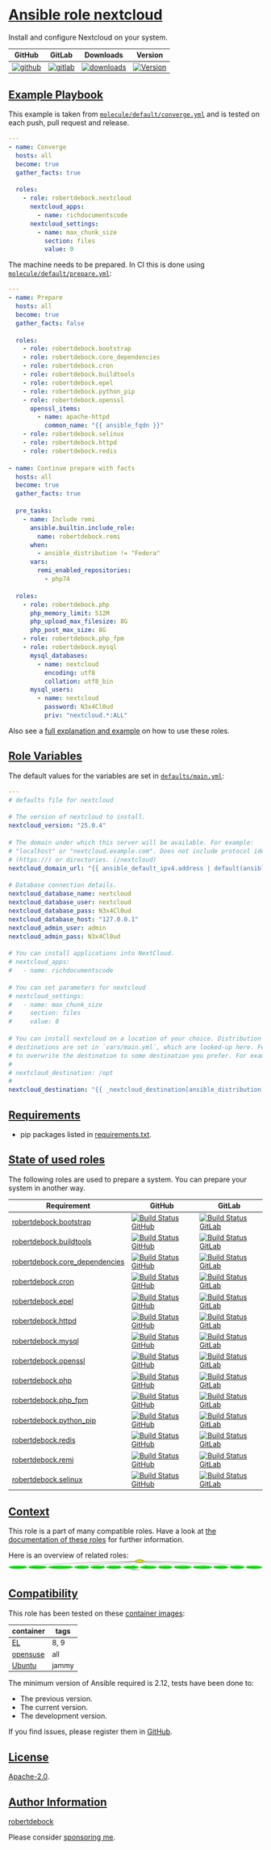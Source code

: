# [Ansible role nextcloud](#nextcloud)

Install and configure Nextcloud on your system.

|GitHub|GitLab|Downloads|Version|
|------|------|---------|-------|
|[![github](https://github.com/robertdebock/ansible-role-nextcloud/workflows/Ansible%20Molecule/badge.svg)](https://github.com/robertdebock/ansible-role-nextcloud/actions)|[![gitlab](https://gitlab.com/robertdebock-iac/ansible-role-nextcloud/badges/master/pipeline.svg)](https://gitlab.com/robertdebock-iac/ansible-role-nextcloud)|[![downloads](https://img.shields.io/ansible/role/d/robertdebock/nextcloud)](https://galaxy.ansible.com/robertdebock/nextcloud)|[![Version](https://img.shields.io/github/release/robertdebock/ansible-role-nextcloud.svg)](https://github.com/robertdebock/ansible-role-nextcloud/releases/)|

## [Example Playbook](#example-playbook)

This example is taken from [`molecule/default/converge.yml`](https://github.com/robertdebock/ansible-role-nextcloud/blob/master/molecule/default/converge.yml) and is tested on each push, pull request and release.

```yaml
---
- name: Converge
  hosts: all
  become: true
  gather_facts: true

  roles:
    - role: robertdebock.nextcloud
      nextcloud_apps:
        - name: richdocumentscode
      nextcloud_settings:
        - name: max_chunk_size
          section: files
          value: 0
```

The machine needs to be prepared. In CI this is done using [`molecule/default/prepare.yml`](https://github.com/robertdebock/ansible-role-nextcloud/blob/master/molecule/default/prepare.yml):

```yaml
---
- name: Prepare
  hosts: all
  become: true
  gather_facts: false

  roles:
    - role: robertdebock.bootstrap
    - role: robertdebock.core_dependencies
    - role: robertdebock.cron
    - role: robertdebock.buildtools
    - role: robertdebock.epel
    - role: robertdebock.python_pip
    - role: robertdebock.openssl
      openssl_items:
        - name: apache-httpd
          common_name: "{{ ansible_fqdn }}"
    - role: robertdebock.selinux
    - role: robertdebock.httpd
    - role: robertdebock.redis

- name: Continue prepare with facts
  hosts: all
  become: true
  gather_facts: true

  pre_tasks:
    - name: Include remi
      ansible.builtin.include_role:
        name: robertdebock.remi
      when:
        - ansible_distribution != "Fedora"
      vars:
        remi_enabled_repositories:
          - php74

  roles:
    - role: robertdebock.php
      php_memory_limit: 512M
      php_upload_max_filesize: 8G
      php_post_max_size: 8G
    - role: robertdebock.php_fpm
    - role: robertdebock.mysql
      mysql_databases:
        - name: nextcloud
          encoding: utf8
          collation: utf8_bin
      mysql_users:
        - name: nextcloud
          password: N3x4Cl0ud
          priv: "nextcloud.*:ALL"
```

Also see a [full explanation and example](https://robertdebock.nl/how-to-use-these-roles.html) on how to use these roles.

## [Role Variables](#role-variables)

The default values for the variables are set in [`defaults/main.yml`](https://github.com/robertdebock/ansible-role-nextcloud/blob/master/defaults/main.yml):

```yaml
---
# defaults file for nextcloud

# The version of nextcloud to install.
nextcloud_version: "25.0.4"

# The domain under which this server will be available. For example:
# "localhost" or "nextcloud.example.com". Does not include protocol identifier,
# (https://) or directories. (/nextcloud)
nextcloud_domain_url: "{{ ansible_default_ipv4.address | default(ansible_all_ipv4_addresses[0]) }}"

# Database connection details.
nextcloud_database_name: nextcloud
nextcloud_database_user: nextcloud
nextcloud_database_pass: N3x4Cl0ud
nextcloud_database_host: "127.0.0.1"
nextcloud_admin_user: admin
nextcloud_admin_pass: N3x4Cl0ud

# You can install applications into NextCloud.
# nextcloud_apps:
#   - name: richdocumentscode

# You can set parameters for nextcloud
# nextcloud_settings:
#   - name: max_chunk_size
#     section: files
#     value: 0

# You can install nextcloud on a location of your choice. Distribution specific
# destinations are set in `vars/main.yml`, which are looked-up here. Feel free
# to overwrite the destination to some destination you prefer. For example:
#
# nextcloud_destination: /opt
#
nextcloud_destination: "{{ _nextcloud_destination[ansible_distribution] | default(_nextcloud_destination['default']) }}"
```

## [Requirements](#requirements)

- pip packages listed in [requirements.txt](https://github.com/robertdebock/ansible-role-nextcloud/blob/master/requirements.txt).

## [State of used roles](#state-of-used-roles)

The following roles are used to prepare a system. You can prepare your system in another way.

| Requirement | GitHub | GitLab |
|-------------|--------|--------|
|[robertdebock.bootstrap](https://galaxy.ansible.com/robertdebock/bootstrap)|[![Build Status GitHub](https://github.com/robertdebock/ansible-role-bootstrap/workflows/Ansible%20Molecule/badge.svg)](https://github.com/robertdebock/ansible-role-bootstrap/actions)|[![Build Status GitLab](https://gitlab.com/robertdebock-iac/ansible-role-bootstrap/badges/master/pipeline.svg)](https://gitlab.com/robertdebock-iac/ansible-role-bootstrap)|
|[robertdebock.buildtools](https://galaxy.ansible.com/robertdebock/buildtools)|[![Build Status GitHub](https://github.com/robertdebock/ansible-role-buildtools/workflows/Ansible%20Molecule/badge.svg)](https://github.com/robertdebock/ansible-role-buildtools/actions)|[![Build Status GitLab](https://gitlab.com/robertdebock-iac/ansible-role-buildtools/badges/master/pipeline.svg)](https://gitlab.com/robertdebock-iac/ansible-role-buildtools)|
|[robertdebock.core_dependencies](https://galaxy.ansible.com/robertdebock/core_dependencies)|[![Build Status GitHub](https://github.com/robertdebock/ansible-role-core_dependencies/workflows/Ansible%20Molecule/badge.svg)](https://github.com/robertdebock/ansible-role-core_dependencies/actions)|[![Build Status GitLab](https://gitlab.com/robertdebock-iac/ansible-role-core_dependencies/badges/master/pipeline.svg)](https://gitlab.com/robertdebock-iac/ansible-role-core_dependencies)|
|[robertdebock.cron](https://galaxy.ansible.com/robertdebock/cron)|[![Build Status GitHub](https://github.com/robertdebock/ansible-role-cron/workflows/Ansible%20Molecule/badge.svg)](https://github.com/robertdebock/ansible-role-cron/actions)|[![Build Status GitLab](https://gitlab.com/robertdebock-iac/ansible-role-cron/badges/master/pipeline.svg)](https://gitlab.com/robertdebock-iac/ansible-role-cron)|
|[robertdebock.epel](https://galaxy.ansible.com/robertdebock/epel)|[![Build Status GitHub](https://github.com/robertdebock/ansible-role-epel/workflows/Ansible%20Molecule/badge.svg)](https://github.com/robertdebock/ansible-role-epel/actions)|[![Build Status GitLab](https://gitlab.com/robertdebock-iac/ansible-role-epel/badges/master/pipeline.svg)](https://gitlab.com/robertdebock-iac/ansible-role-epel)|
|[robertdebock.httpd](https://galaxy.ansible.com/robertdebock/httpd)|[![Build Status GitHub](https://github.com/robertdebock/ansible-role-httpd/workflows/Ansible%20Molecule/badge.svg)](https://github.com/robertdebock/ansible-role-httpd/actions)|[![Build Status GitLab](https://gitlab.com/robertdebock-iac/ansible-role-httpd/badges/master/pipeline.svg)](https://gitlab.com/robertdebock-iac/ansible-role-httpd)|
|[robertdebock.mysql](https://galaxy.ansible.com/robertdebock/mysql)|[![Build Status GitHub](https://github.com/robertdebock/ansible-role-mysql/workflows/Ansible%20Molecule/badge.svg)](https://github.com/robertdebock/ansible-role-mysql/actions)|[![Build Status GitLab](https://gitlab.com/robertdebock-iac/ansible-role-mysql/badges/master/pipeline.svg)](https://gitlab.com/robertdebock-iac/ansible-role-mysql)|
|[robertdebock.openssl](https://galaxy.ansible.com/robertdebock/openssl)|[![Build Status GitHub](https://github.com/robertdebock/ansible-role-openssl/workflows/Ansible%20Molecule/badge.svg)](https://github.com/robertdebock/ansible-role-openssl/actions)|[![Build Status GitLab](https://gitlab.com/robertdebock-iac/ansible-role-openssl/badges/master/pipeline.svg)](https://gitlab.com/robertdebock-iac/ansible-role-openssl)|
|[robertdebock.php](https://galaxy.ansible.com/robertdebock/php)|[![Build Status GitHub](https://github.com/robertdebock/ansible-role-php/workflows/Ansible%20Molecule/badge.svg)](https://github.com/robertdebock/ansible-role-php/actions)|[![Build Status GitLab](https://gitlab.com/robertdebock-iac/ansible-role-php/badges/master/pipeline.svg)](https://gitlab.com/robertdebock-iac/ansible-role-php)|
|[robertdebock.php_fpm](https://galaxy.ansible.com/robertdebock/php_fpm)|[![Build Status GitHub](https://github.com/robertdebock/ansible-role-php_fpm/workflows/Ansible%20Molecule/badge.svg)](https://github.com/robertdebock/ansible-role-php_fpm/actions)|[![Build Status GitLab](https://gitlab.com/robertdebock-iac/ansible-role-php_fpm/badges/master/pipeline.svg)](https://gitlab.com/robertdebock-iac/ansible-role-php_fpm)|
|[robertdebock.python_pip](https://galaxy.ansible.com/robertdebock/python_pip)|[![Build Status GitHub](https://github.com/robertdebock/ansible-role-python_pip/workflows/Ansible%20Molecule/badge.svg)](https://github.com/robertdebock/ansible-role-python_pip/actions)|[![Build Status GitLab](https://gitlab.com/robertdebock-iac/ansible-role-python_pip/badges/master/pipeline.svg)](https://gitlab.com/robertdebock-iac/ansible-role-python_pip)|
|[robertdebock.redis](https://galaxy.ansible.com/robertdebock/redis)|[![Build Status GitHub](https://github.com/robertdebock/ansible-role-redis/workflows/Ansible%20Molecule/badge.svg)](https://github.com/robertdebock/ansible-role-redis/actions)|[![Build Status GitLab](https://gitlab.com/robertdebock-iac/ansible-role-redis/badges/master/pipeline.svg)](https://gitlab.com/robertdebock-iac/ansible-role-redis)|
|[robertdebock.remi](https://galaxy.ansible.com/robertdebock/remi)|[![Build Status GitHub](https://github.com/robertdebock/ansible-role-remi/workflows/Ansible%20Molecule/badge.svg)](https://github.com/robertdebock/ansible-role-remi/actions)|[![Build Status GitLab](https://gitlab.com/robertdebock-iac/ansible-role-remi/badges/master/pipeline.svg)](https://gitlab.com/robertdebock-iac/ansible-role-remi)|
|[robertdebock.selinux](https://galaxy.ansible.com/robertdebock/selinux)|[![Build Status GitHub](https://github.com/robertdebock/ansible-role-selinux/workflows/Ansible%20Molecule/badge.svg)](https://github.com/robertdebock/ansible-role-selinux/actions)|[![Build Status GitLab](https://gitlab.com/robertdebock-iac/ansible-role-selinux/badges/master/pipeline.svg)](https://gitlab.com/robertdebock-iac/ansible-role-selinux)|

## [Context](#context)

This role is a part of many compatible roles. Have a look at [the documentation of these roles](https://robertdebock.nl/) for further information.

Here is an overview of related roles:
![dependencies](https://raw.githubusercontent.com/robertdebock/ansible-role-nextcloud/png/requirements.png "Dependencies")

## [Compatibility](#compatibility)

This role has been tested on these [container images](https://hub.docker.com/u/robertdebock):

|container|tags|
|---------|----|
|[EL](https://hub.docker.com/r/robertdebock/enterpriselinux)|8, 9|
|[opensuse](https://hub.docker.com/r/robertdebock/opensuse)|all|
|[Ubuntu](https://hub.docker.com/r/robertdebock/ubuntu)|jammy|

The minimum version of Ansible required is 2.12, tests have been done to:

- The previous version.
- The current version.
- The development version.

If you find issues, please register them in [GitHub](https://github.com/robertdebock/ansible-role-nextcloud/issues).

## [License](#license)

[Apache-2.0](https://github.com/robertdebock/ansible-role-nextcloud/blob/master/LICENSE).

## [Author Information](#author-information)

[robertdebock](https://robertdebock.nl/)

Please consider [sponsoring me](https://github.com/sponsors/robertdebock).
